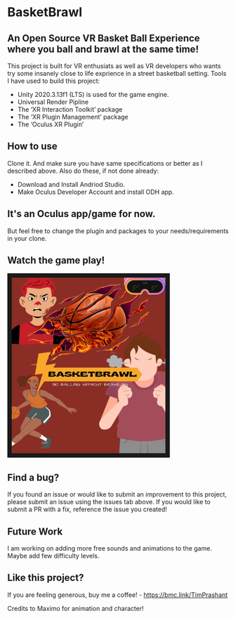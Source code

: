 # BasketBrawl
## An Open Source VR Basket Ball Experience where you ball and brawl at the same time!

This project is built for VR enthusiats as well as VR developers who wants try some insanely close to life exprience in a street basketball setting. 
Tools I have used to build this project:

- Unity 2020.3.13f1 (LTS) is used for the game engine.
- Universal Render Pipline
- The ‘XR Interaction Toolkit’ package
- The ‘XR Plugin Management’ package
- The ‘Oculus XR Plugin’

## How to use 
Clone it. And make sure you have same specifications or better as I described above. Also do these, if not done already:
- Download and Install Andriod Studio.
- Make Oculus Developer Account and install ODH app.

## It's an Oculus app/game for now. 
But feel free to change the plugin and packages to your needs/requirements in your clone.

## Watch the game play!

<a href="https://drive.google.com/file/d/1GjMufC5RlJfBPNFzH1voLtXEcOzn8_XU/view?usp=drive_link" target="_blank">
  <img src="basketBrawl poster.png" alt="BasketBrawl Poster" width="350" height="400" border="10" />
</a>

## Find a bug?

If you found an issue or would like to submit an improvement to this project, please submit an issue using the issues tab above. If you would like to submit a PR with a fix, reference the issue you created!

## Future Work

I am working on adding more free sounds and animations to the game. Maybe add few difficulty levels. 

## Like this project?

If you are feeling generous, buy me a coffee! - https://bmc.link/TimPrashant 

Credits to Maximo for animation and character!
